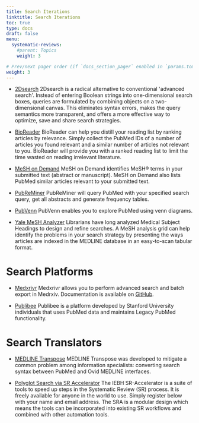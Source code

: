 ```yaml
---
title: Search Iterations
linktitle: Search Iterations
toc: true
type: docs
draft: false
menu:
  systematic-reviews:
    #parent: Topics
    weight: 3

# Prev/next pager order (if `docs_section_pager` enabled in `params.toml`)
weight: 3
---
```


* [2Dsearch](https://app.2dsearch.com/)
2Dsearch is a radical alternative to conventional 'advanced search'. Instead of entering Boolean strings into one-dimensional search boxes, queries are formulated by combining objects on a two-dimensional canvas. This eliminates syntax errors, makes the query semantics more transparent, and offers a more effective way to optimize, save and share search strategies.

* [BioReader](http://www.cbs.dtu.dk/services/BioReader/)
BioReader can help you distill your reading list by ranking articles by relevance. Simply collect the PubMed IDs of a number of articles you found relevant and a similar number of articles not relevant to you. BioReader will provide you with a ranked reading list to limit the time wasted on reading irrelevant literature.



* [MeSH on Demand](https://meshb.nlm.nih.gov/MeSHonDemand)
MeSH on Demand identifies MeSH® terms in your submitted text (abstract or manuscript). MeSH on Demand also lists PubMed similar articles relevant to your submitted text.



* [PubReMiner](https://hgserver2.amc.nl/cgi-bin/miner/miner2.cgi)
PubReMiner will query PubMed with your specified search query, get all abstracts and generate frequency tables.

* [PubVenn](https://pubvenn.appspot.com/)
PubVenn enables you to explore PubMed using venn diagrams.

* [Yale MeSH Analyzer](http://mesh.med.yale.edu/)
Librarians have long analyzed Medical Subject Headings to design and refine searches. A MeSH analysis grid can help identify the problems in your search strategy by presenting the ways articles are indexed in the MEDLINE database in an easy-to-scan tabular format.

# Search Platforms

* [Medxrivr](https://mcguinlu.shinyapps.io/medrxivr/)
Medxrivr allows you to perform advanced search and batch export in Medrxiv. Documentation is available on [GitHub](https://mcguinlu.github.io/medrxivr/index.html).

* [Publibee](https://www.publibee.com)
Publibee is a platform developed by Stanford University individuals that uses PubMed data and maintains Legacy PubMed functionality.

# Search Translators

* [MEDLINE Transpose](https://medlinetranspose.github.io/)
MEDLINE Transpose was developed to mitigate a common problem among information specialists: converting search syntax between PubMed and Ovid MEDLINE interfaces.

* [Polyglot Search via SR Accelerator](http://sr-accelerator.com/#/polyglot)
The IEBH SR-Accelerator is a suite of tools to speed up steps in the Systematic Review (SR) process. It is freely available for anyone in the world to use. Simply register below with your name and email address. The SRA is a modular design which means the tools can be incorporated into existing SR workflows and combined with other automation tools.

